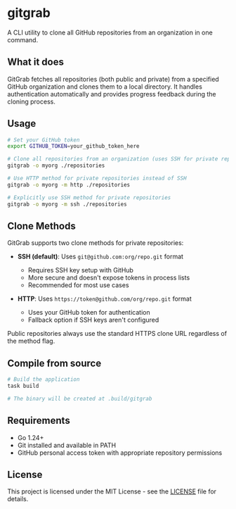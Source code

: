 # gitgrab

A CLI utility to clone all GitHub repositories from an organization in one command.

## What it does

GitGrab fetches all repositories (both public and private) from a specified GitHub organization and clones them to a local directory. It handles authentication automatically and provides progress feedback during the cloning process.

## Usage

```bash
# Set your GitHub token
export GITHUB_TOKEN=your_github_token_here

# Clone all repositories from an organization (uses SSH for private repos by default)
gitgrab -o myorg ./repositories

# Use HTTP method for private repositories instead of SSH
gitgrab -o myorg -m http ./repositories

# Explicitly use SSH method for private repositories
gitgrab -o myorg -m ssh ./repositories
```

## Clone Methods

GitGrab supports two clone methods for private repositories:

- **SSH (default)**: Uses `git@github.com:org/repo.git` format
  - Requires SSH key setup with GitHub
  - More secure and doesn't expose tokens in process lists
  - Recommended for most use cases

- **HTTP**: Uses `https://token@github.com/org/repo.git` format
  - Uses your GitHub token for authentication
  - Fallback option if SSH keys aren't configured

Public repositories always use the standard HTTPS clone URL regardless of the method flag.

## Compile from source

```bash
# Build the application
task build

# The binary will be created at .build/gitgrab
```

## Requirements

- Go 1.24+
- Git installed and available in PATH
- GitHub personal access token with appropriate repository permissions

## License

This project is licensed under the MIT License - see the [LICENSE](LICENSE) file for details.
